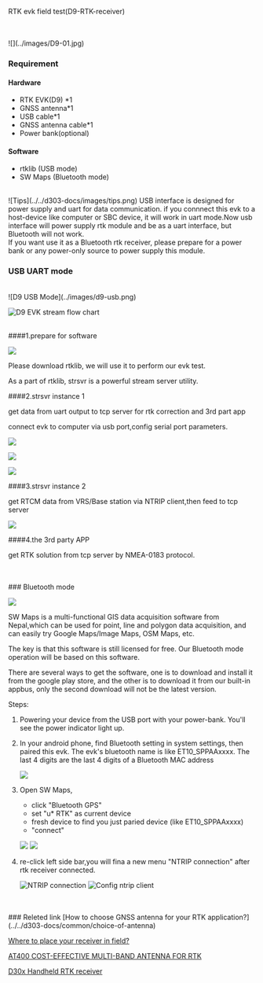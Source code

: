 <span class="markdown-body-normal-header">RTK evk field test(D9-RTK-receiver)
</span>
<br>

<br>
<br>
![](../images/D9-01.jpg) 

### Requirement

#### Hardware
* RTK EVK(D9) *1
* GNSS antenna*1
* USB cable*1
* GNSS antenna cable*1
* Power bank(optional)

#### Software
* rtklib (USB mode)
* SW Maps (Bluetooth mode)


<br>
![Tips](../../d303-docs/images/tips.png)
USB interface is designed for power supply and uart for data communication.
if you connnect this evk to a host-device like computer or SBC device, it will 
work in uart mode.Now usb interface will power supply rtk module and be as a uart
interface, but Bluetooth will not work.

<br>
If you want use it as a Bluetooth rtk receiver, please prepare for a power bank
or any power-only source to power supply this module.


### USB UART mode

<br>
![D9 USB Mode](../images/d9-usb.png)

![D9 EVK stream flow chart](../images/d9-strsvr.png)
  
<br>
####1.prepare for software

  ![](../images/str-d9.png)
   
  Please download rtklib, we will use it to perform our evk test.

  As a part of rtklib, strsvr is a powerful stream server utility.
<br>

 
####2.strsvr instance 1

  get data from uart output to tcp server for rtk correction and 3rd part app 
   
  connect evk to computer via usb port,config serial port parameters.
   
   
  ![](../images/str-1.png) 
   
  ![](../images/str-2.png)
   
  ![](../images/str-3.png) 

  
####3.strsvr instance 2

  get RTCM data from VRS/Base station via NTRIP client,then feed to tcp server
  
  ![](../images/str-4.png)

####4.the 3rd party APP

  get RTK solution from tcp server by NMEA-0183 protocol.
  
  


<br>
<br>
### Bluetooth mode

![](../images/sw-map-0.png)

SW Maps is a multi-functional GIS data acquisition software from Nepal,which can be used for point, line and polygon data acquisition, and can easily try Google Maps/Image Maps, OSM Maps, etc. 

The key is that this software is still licensed for free.
Our Bluetooth mode operation will be based on this software.

There are several ways to get the software, one is to download and install it from the google play store, and the other is to download it from our built-in appbus, only the second download will not be the latest version.
 
Steps:
1. Powering your device from the USB port with your power-bank. You'll see the power indicator light up.  

2. In your android phone, find Bluetooth setting in system settings, then paired this evk. The evk's bluetooth name is like ET10_SPPAAxxxx. The last 4 digits are the last 4 digits of a Bluetooth MAC address 

   ![](../images/sw-d9-1.png)

3. Open SW Maps, 
   - click "Bluetooth GPS"
   - set "u* RTK" as current device 
   - fresh device to find you just paried device (like ET10_SPPAAxxxx) 
   - "connect" 
   
   ![](../images/sw-d9-3.png)  ![](../images/sw-d9-5.png)


4. re-click left side bar,you will fina a new menu "NTRIP connection" after rtk receiver connected. 

   ![NTRIP connection](../images/sw-d9-6.png)  ![Config ntrip client](../images/sw-d9-7.png) 

   


   
   
   
<br>
<br>
### Releted link  
 [How to choose GNSS antenna for your RTK application?](../../d303-docs/common/choice-of-antenna) 

 
 [Where to place your receiver in field?](../../d303-docs/common/about-rtk/#where-to-place-your-rtk-receiver) 

 
 [AT400 COST-EFFECTIVE MULTI-BAND ANTENNA FOR RTK](https://www.datagnss.com/products/at400-multi-band-antenna-for-rtk) 
 
 
 [D30x Handheld RTK receiver](../../d303-docs/)



